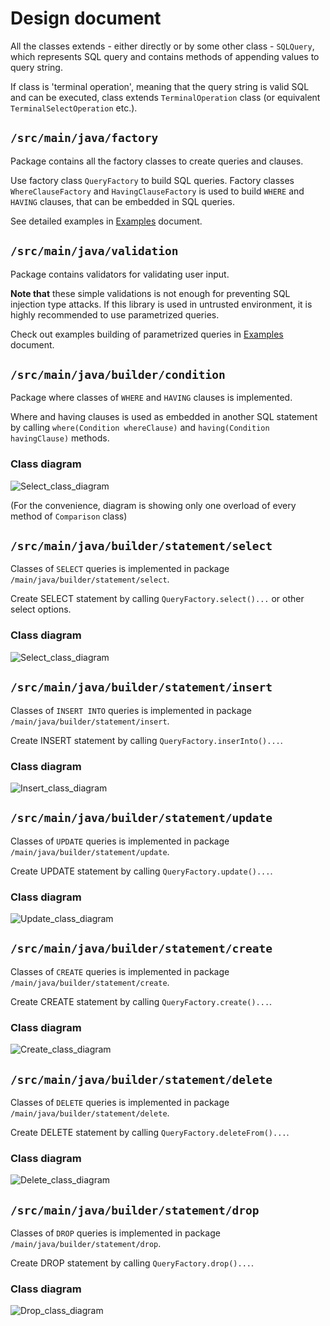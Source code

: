 # Design document

All the classes extends - either directly or by some other class - `SQLQuery`, which represents SQL query and contains methods of appending values to query string.

If class is 'terminal operation', meaning that the query string is valid SQL and can be executed, class extends `TerminalOperation` class (or equivalent `TerminalSelectOperation` etc.).

## `/src/main/java/factory`

Package contains all the factory classes to create queries and clauses.  

Use factory class `QueryFactory` to build SQL queries. Factory classes `WhereClauseFactory` and `HavingClauseFactory` is used to build `WHERE` and `HAVING` clauses, that can be embedded in SQL queries.

See detailed examples in [Examples](https://github.com/MiguelSombrero/sql-query-builder/tree/develop/docs/examples.md) document.

## `/src/main/java/validation`

Package contains validators for validating user input.

**Note that** these simple validations is not enough for preventing SQL injection type attacks. If this library is used in untrusted environment, it is highly recommended to use parametrized queries.

Check out examples building of parametrized queries in [Examples](https://github.com/MiguelSombrero/sql-query-builder/tree/develop/docs/examples.md) document.

## `/src/main/java/builder/condition`

Package where classes of `WHERE` and `HAVING` clauses is implemented.

Where and having clauses is used as embedded in another SQL statement by calling `where(Condition whereClause)` and `having(Condition havingClause)` methods.

### Class diagram

![Select_class_diagram](https://github.com/MiguelSombrero/sql-query-builder/blob/develop/docs/where-class-diagram.jpg)

(For the convenience, diagram is showing only one overload of every method of `Comparison` class)

## `/src/main/java/builder/statement/select`

Classes of `SELECT` queries is implemented in package `/main/java/builder/statement/select`.

Create SELECT statement by calling `QueryFactory.select()...` or other select options.

### Class diagram

![Select_class_diagram](https://github.com/MiguelSombrero/sql-query-builder/blob/develop/docs/select-class-diagram.jpg)

## `/src/main/java/builder/statement/insert`

Classes of `INSERT INTO` queries is implemented in package `/main/java/builder/statement/insert`.

Create INSERT statement by calling `QueryFactory.inserInto()...`.

### Class diagram

![Insert_class_diagram](https://github.com/MiguelSombrero/sql-query-builder/blob/develop/docs/insert-class-diagram.jpg)

## `/src/main/java/builder/statement/update`

Classes of `UPDATE` queries is implemented in package `/main/java/builder/statement/update`.

Create UPDATE statement by calling `QueryFactory.update()...`.

### Class diagram

![Update_class_diagram](https://github.com/MiguelSombrero/sql-query-builder/blob/develop/docs/update-class-diagram.jpg)

## `/src/main/java/builder/statement/create`

Classes of `CREATE` queries is implemented in package `/main/java/builder/statement/create`.

Create CREATE statement by calling `QueryFactory.create()...`.

### Class diagram

![Create_class_diagram](https://github.com/MiguelSombrero/sql-query-builder/blob/develop/docs/create-class-diagram.jpg)

## `/src/main/java/builder/statement/delete`

Classes of `DELETE` queries is implemented in package `/main/java/builder/statement/delete`.

Create DELETE statement by calling `QueryFactory.deleteFrom()...`.

### Class diagram

![Delete_class_diagram](https://github.com/MiguelSombrero/sql-query-builder/blob/develop/docs/delete-class-diagram.jpg)

## `/src/main/java/builder/statement/drop`

Classes of `DROP` queries is implemented in package `/main/java/builder/statement/drop`.

Create DROP statement by calling `QueryFactory.drop()...`.

### Class diagram

![Drop_class_diagram](https://github.com/MiguelSombrero/sql-query-builder/blob/develop/docs/drop-class-diagram.jpg)
